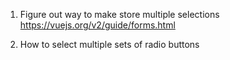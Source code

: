 1. Figure out way to make store multiple selections
https://vuejs.org/v2/guide/forms.html

2. How to select multiple sets of radio buttons